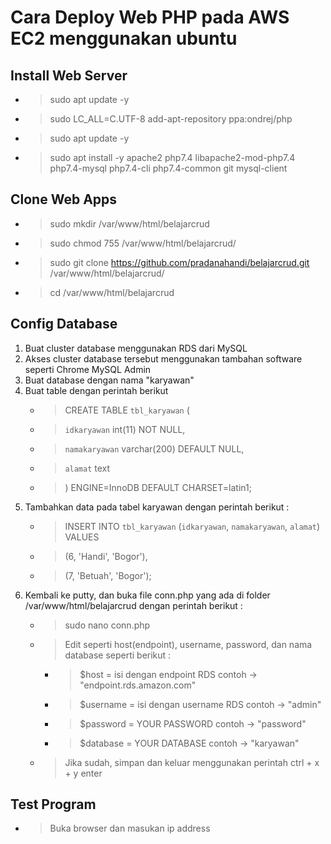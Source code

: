 # Cara Deploy Web PHP pada AWS EC2 menggunakan ubuntu
## Install Web Server
* > sudo apt update -y
* > sudo LC_ALL=C.UTF-8 add-apt-repository ppa:ondrej/php
* > sudo apt update -y
* > sudo apt install -y apache2 php7.4 libapache2-mod-php7.4 php7.4-mysql php7.4-cli php7.4-common git mysql-client

## Clone Web Apps
* > sudo mkdir /var/www/html/belajarcrud
* > sudo chmod 755 /var/www/html/belajarcrud/
* > sudo git clone https://github.com/pradanahandi/belajarcrud.git /var/www/html/belajarcrud/
* > cd /var/www/html/belajarcrud

## Config Database
1. Buat cluster database menggunakan RDS dari MySQL
2. Akses cluster database tersebut menggunakan tambahan software seperti Chrome MySQL Admin
3. Buat database dengan nama "karyawan"
4. Buat table dengan perintah berikut 
   * > CREATE TABLE `tbl_karyawan` (
   * >  `idkaryawan` int(11) NOT NULL,
   * >  `namakaryawan` varchar(200) DEFAULT NULL,
   * >  `alamat` text
   * > ) ENGINE=InnoDB DEFAULT CHARSET=latin1;
5. Tambahkan data pada tabel karyawan dengan perintah berikut :
   * > INSERT INTO `tbl_karyawan` (`idkaryawan`, `namakaryawan`, `alamat`) VALUES
   * > (6, 'Handi', 'Bogor'),
   * > (7, 'Betuah', 'Bogor');
6. Kembali ke putty, dan buka file conn.php yang ada di folder /var/www/html/belajarcrud dengan perintah berikut :
   * > sudo nano conn.php
   * > Edit seperti host(endpoint), username, password, dan nama database seperti berikut :
       * > $host =  isi dengan endpoint RDS contoh -> "endpoint.rds.amazon.com"
       * > $username = isi dengan username RDS contoh -> "admin"
       * > $password = YOUR PASSWORD contoh -> "password"
       * > $database = YOUR DATABASE contoh -> "karyawan"
   * > Jika sudah, simpan dan keluar menggunakan perintah ctrl + x + y enter
## Test Program
* > Buka browser dan masukan ip address
